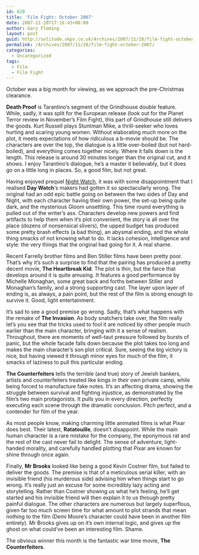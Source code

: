 ```yaml
---
id: 620
title: 'Film Fight: October 2007'
date: 2007-11-28T17:16:43+00:00
author: Gary Fleming
layout: post
guid: http://solitude.vkps.co.uk/Archives/2007/11/28/film-fight-october-2007/
permalink: /Archives/2007/11/28/film-fight-october-2007/
categories:
  - Uncategorized
tags:
  - Film
  - Film Fight
---
```

October was a big month for viewing, as we approach the pre-Christmas clearance.

**Death Proof** is Tarantino&#8217;s segment of the Grindhouse double feature. While, sadly, it was split for the European release (look out for the Planet Terror review in November&#8217;s Film Fight), this part of Grindhouse still delivers the goods. Kurt Russell plays Stuntman Mike, a thrill-seeker who loves hurting and scaring young women. Without elaborating much more on the plot, it meets expectations of how ridiculous a b-movie should be. The characters are over the top, the dialogue is a little over-boiled (but not hard-boiled), and everything comes together nicely. Where it falls down is the length. This release is around 30 minutes longer than the original cut, and it shows. I enjoy Tarantino&#8217;s dialogue, he&#8217;s a master it believably, but it does go on a little long in places. So, a good film, but not great.

Having enjoyed prequel [Night Watch](/Archives/2005/11/01/FilmFightOctober2005/), it was with some disappointment that I realised **Day Watch**&#8216;s makers had gotten it so spectacularly wrong. The original had an odd epic battle going on between the two sides of Day and Night, with each character having their own power, the set-up being quite dark, and the mysterious Gloom unsettling. This time round everything is pulled out of the writer&#8217;s ass. Characters develop new powers and find artifacts to help them when it&#8217;s plot convenient, the story is all over the place (dozens of nonsensical slivers), the upped budget has produced some pretty brash effects (a bad thing), an abysmal ending, and the whole thing smacks of not knowing what to do. It lacks cohesion, intelligence and style: the very things that the original had going for it. A real shame.

Recent Farrelly brother films and Ben Stiller films have been pretty poor. That&#8217;s why it&#8217;s such a surprise to find that the pairing has produced a pretty decent movie, **The Heartbreak Kid**. The plot is thin, but the farce that develops around it is quite amusing. It features a good performance by Michelle Monaghan, some great back and forths between Stiller and Monaghan&#8217;s family, and a strong supporting cast. The layer upon layer of ending is, as always, a pain point, but the rest of the film is strong enough to survive it. Good, light entertainment.

It&#8217;s sad to see a good premise go wrong. Sadly, that&#8217;s what happens with the remake of **The Invasion**. As body snatchers take over, the film really let&#8217;s you see that the tricks used to fool it are noticed by other people much earlier than the main character, bringing with it a sense of realism. Throughout, there are moments of well-taut pressure followed by bursts of panic, but the whole facade falls down because the plot takes too long and makes the main character&#8217;s son plot critical. Sure, seeing the big victory is nice, but having viewed it through minor eyes for much of the film, it smacks of laziness to pull this particular ending.

**The Counterfeiters** tells the terrible (and true) story of Jewish bankers, artists and counterfeiters treated like kings in their own private camp, while being forced to manufacture fake notes. It&#8217;s an affecting drama, showing the struggle between survival and fighting injustice, as demonstrated by the film&#8217;s two main protagonists. It pulls you in every direction, perfectly executing each scene through the dramatic conclusion. Pitch perfect, and a contender for film of the year.

As most people know, making charming little animated films is what Pixar does best. Their latest, **Ratatouille**, doesn&#8217;t disappoint. While the main human character is a rare mistake for the company, the eponymous rat and the rest of the cast never fail to delight. The sense of adventure, light-handed morality, and carefully handled plotting that Pixar are known for shine through once again.

Finally, **Mr Brooks** looked like being a good Kevin Costner film, but failed to deliver the goods. The premise is that of a meticulous serial killer, with an invisible friend (his murderous side) advising him when things start to go wrong. It&#8217;s really just an excuse for some incredibly lazy acting and storytelling. Rather than Costner showing us what he&#8217;s feeling, he&#8217;ll get started and his invisible friend will then explain it to us through pretty painful dialogue. The other characters are numerous but largely superflous, given far too much screen time for what amount to plot strands that mean nothing to the film (Demi Moore&#8217;s character could have been in another film entirely). Mr Brooks gives up on it&#8217;s own internal logic, and gives up the ghost on what could&#8217;ve been an interesting film. Shame.

The obvious winner this month is the fantastic war time movie, **The Counterfeiters**.